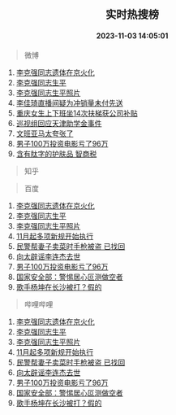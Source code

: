 <div align="center"><h2>实时热搜榜</h2><h4>2023-11-03 14:05:01</h4></div>

> 微博  

1. [李克强同志遗体在京火化](https://s.weibo.com/weibo?q=%23%E6%9D%8E%E5%85%8B%E5%BC%BA%E5%90%8C%E5%BF%97%E9%81%97%E4%BD%93%E5%9C%A8%E4%BA%AC%E7%81%AB%E5%8C%96%23&t=31&band_rank=1&Refer=top)<br />
2. [李克强同志生平](https://s.weibo.com/weibo?q=%23%E6%9D%8E%E5%85%8B%E5%BC%BA%E5%90%8C%E5%BF%97%E7%94%9F%E5%B9%B3%23&t=31&band_rank=2&Refer=top)<br />
3. [李克强同志生平照片](https://s.weibo.com/weibo?q=%23%E6%9D%8E%E5%85%8B%E5%BC%BA%E5%90%8C%E5%BF%97%E7%94%9F%E5%B9%B3%E7%85%A7%E7%89%87%23&t=31&band_rank=3&Refer=top)<br />
4. [李佳琦直播间疑为冲销量未付先送](https://s.weibo.com/weibo?q=%23%E6%9D%8E%E4%BD%B3%E7%90%A6%E7%9B%B4%E6%92%AD%E9%97%B4%E7%96%91%E4%B8%BA%E5%86%B2%E9%94%80%E9%87%8F%E6%9C%AA%E4%BB%98%E5%85%88%E9%80%81%23&t=31&band_rank=4&Refer=top)<br />
5. [重庆女生上下班坐14次扶梯获公司补贴](https://s.weibo.com/weibo?q=%23%E9%87%8D%E5%BA%86%E5%A5%B3%E7%94%9F%E4%B8%8A%E4%B8%8B%E7%8F%AD%E5%9D%9014%E6%AC%A1%E6%89%B6%E6%A2%AF%E8%8E%B7%E5%85%AC%E5%8F%B8%E8%A1%A5%E8%B4%B4%23&t=31&band_rank=5&Refer=top)<br />
6. [巡视组回应天津助学金事件](https://s.weibo.com/weibo?q=%23%E5%B7%A1%E8%A7%86%E7%BB%84%E5%9B%9E%E5%BA%94%E5%A4%A9%E6%B4%A5%E5%8A%A9%E5%AD%A6%E9%87%91%E4%BA%8B%E4%BB%B6%23&t=31&band_rank=6&Refer=top)<br />
7. [文班亚马太夸张了](https://s.weibo.com/weibo?q=%23%E6%96%87%E7%8F%AD%E4%BA%9A%E9%A9%AC%E5%A4%AA%E5%A4%B8%E5%BC%A0%E4%BA%86%23&t=31&band_rank=7&Refer=top)<br />
8. [男子100万投资电影亏了96万](https://s.weibo.com/weibo?q=%23%E7%94%B7%E5%AD%90100%E4%B8%87%E6%8A%95%E8%B5%84%E7%94%B5%E5%BD%B1%E4%BA%8F%E4%BA%8696%E4%B8%87%23&t=31&band_rank=8&Refer=top)<br />
9. [含有肽字的护肤品 智商税](https://s.weibo.com/weibo?q=%E5%90%AB%E6%9C%89%E8%82%BD%E5%AD%97%E7%9A%84%E6%8A%A4%E8%82%A4%E5%93%81%20%E6%99%BA%E5%95%86%E7%A8%8E&t=31&band_rank=9&Refer=top)<br />

> 知乎  


> 百度  

1. [李克强同志遗体在京火化](https://www.baidu.com/s?wd=%E6%9D%8E%E5%85%8B%E5%BC%BA%E5%90%8C%E5%BF%97%E9%81%97%E4%BD%93%E5%9C%A8%E4%BA%AC%E7%81%AB%E5%8C%96&sa=fyb_news&rsv_dl=fyb_news)<br />
2. [李克强同志生平](https://www.baidu.com/s?wd=%E6%9D%8E%E5%85%8B%E5%BC%BA%E5%90%8C%E5%BF%97%E7%94%9F%E5%B9%B3&sa=fyb_news&rsv_dl=fyb_news)<br />
3. [李克强同志生平照片](https://www.baidu.com/s?wd=%E6%9D%8E%E5%85%8B%E5%BC%BA%E5%90%8C%E5%BF%97%E7%94%9F%E5%B9%B3%E7%85%A7%E7%89%87&sa=fyb_news&rsv_dl=fyb_news)<br />
4. [11月起多项新规开始执行](https://www.baidu.com/s?wd=11%E6%9C%88%E8%B5%B7%E5%A4%9A%E9%A1%B9%E6%96%B0%E8%A7%84%E5%BC%80%E5%A7%8B%E6%89%A7%E8%A1%8C&sa=fyb_news&rsv_dl=fyb_news)<br />
5. [民警帮妻子卖菜时手枪被盗 已找回](https://www.baidu.com/s?wd=%E6%B0%91%E8%AD%A6%E5%B8%AE%E5%A6%BB%E5%AD%90%E5%8D%96%E8%8F%9C%E6%97%B6%E6%89%8B%E6%9E%AA%E8%A2%AB%E7%9B%97+%E5%B7%B2%E6%89%BE%E5%9B%9E&sa=fyb_news&rsv_dl=fyb_news)<br />
6. [向太辟谣李连杰去世](https://www.baidu.com/s?wd=%E5%90%91%E5%A4%AA%E8%BE%9F%E8%B0%A3%E6%9D%8E%E8%BF%9E%E6%9D%B0%E5%8E%BB%E4%B8%96&sa=fyb_news&rsv_dl=fyb_news)<br />
7. [男子100万投资电影亏了96万](https://www.baidu.com/s?wd=%E7%94%B7%E5%AD%90100%E4%B8%87%E6%8A%95%E8%B5%84%E7%94%B5%E5%BD%B1%E4%BA%8F%E4%BA%8696%E4%B8%87&sa=fyb_news&rsv_dl=fyb_news)<br />
8. [国家安全部：警惕居心叵测做空者](https://www.baidu.com/s?wd=%E5%9B%BD%E5%AE%B6%E5%AE%89%E5%85%A8%E9%83%A8%EF%BC%9A%E8%AD%A6%E6%83%95%E5%B1%85%E5%BF%83%E5%8F%B5%E6%B5%8B%E5%81%9A%E7%A9%BA%E8%80%85&sa=fyb_news&rsv_dl=fyb_news)<br />
9. [歌手杨坤在长沙被打？假的](https://www.baidu.com/s?wd=%E6%AD%8C%E6%89%8B%E6%9D%A8%E5%9D%A4%E5%9C%A8%E9%95%BF%E6%B2%99%E8%A2%AB%E6%89%93%EF%BC%9F%E5%81%87%E7%9A%84&sa=fyb_news&rsv_dl=fyb_news)<br />

> 哔哩哔哩  

1. [李克强同志遗体在京火化](https://www.baidu.com/s?wd=%E6%9D%8E%E5%85%8B%E5%BC%BA%E5%90%8C%E5%BF%97%E9%81%97%E4%BD%93%E5%9C%A8%E4%BA%AC%E7%81%AB%E5%8C%96&sa=fyb_news&rsv_dl=fyb_news)<br />
2. [李克强同志生平](https://www.baidu.com/s?wd=%E6%9D%8E%E5%85%8B%E5%BC%BA%E5%90%8C%E5%BF%97%E7%94%9F%E5%B9%B3&sa=fyb_news&rsv_dl=fyb_news)<br />
3. [李克强同志生平照片](https://www.baidu.com/s?wd=%E6%9D%8E%E5%85%8B%E5%BC%BA%E5%90%8C%E5%BF%97%E7%94%9F%E5%B9%B3%E7%85%A7%E7%89%87&sa=fyb_news&rsv_dl=fyb_news)<br />
4. [11月起多项新规开始执行](https://www.baidu.com/s?wd=11%E6%9C%88%E8%B5%B7%E5%A4%9A%E9%A1%B9%E6%96%B0%E8%A7%84%E5%BC%80%E5%A7%8B%E6%89%A7%E8%A1%8C&sa=fyb_news&rsv_dl=fyb_news)<br />
5. [民警帮妻子卖菜时手枪被盗 已找回](https://www.baidu.com/s?wd=%E6%B0%91%E8%AD%A6%E5%B8%AE%E5%A6%BB%E5%AD%90%E5%8D%96%E8%8F%9C%E6%97%B6%E6%89%8B%E6%9E%AA%E8%A2%AB%E7%9B%97+%E5%B7%B2%E6%89%BE%E5%9B%9E&sa=fyb_news&rsv_dl=fyb_news)<br />
6. [向太辟谣李连杰去世](https://www.baidu.com/s?wd=%E5%90%91%E5%A4%AA%E8%BE%9F%E8%B0%A3%E6%9D%8E%E8%BF%9E%E6%9D%B0%E5%8E%BB%E4%B8%96&sa=fyb_news&rsv_dl=fyb_news)<br />
7. [男子100万投资电影亏了96万](https://www.baidu.com/s?wd=%E7%94%B7%E5%AD%90100%E4%B8%87%E6%8A%95%E8%B5%84%E7%94%B5%E5%BD%B1%E4%BA%8F%E4%BA%8696%E4%B8%87&sa=fyb_news&rsv_dl=fyb_news)<br />
8. [国家安全部：警惕居心叵测做空者](https://www.baidu.com/s?wd=%E5%9B%BD%E5%AE%B6%E5%AE%89%E5%85%A8%E9%83%A8%EF%BC%9A%E8%AD%A6%E6%83%95%E5%B1%85%E5%BF%83%E5%8F%B5%E6%B5%8B%E5%81%9A%E7%A9%BA%E8%80%85&sa=fyb_news&rsv_dl=fyb_news)<br />
9. [歌手杨坤在长沙被打？假的](https://www.baidu.com/s?wd=%E6%AD%8C%E6%89%8B%E6%9D%A8%E5%9D%A4%E5%9C%A8%E9%95%BF%E6%B2%99%E8%A2%AB%E6%89%93%EF%BC%9F%E5%81%87%E7%9A%84&sa=fyb_news&rsv_dl=fyb_news)<br />

